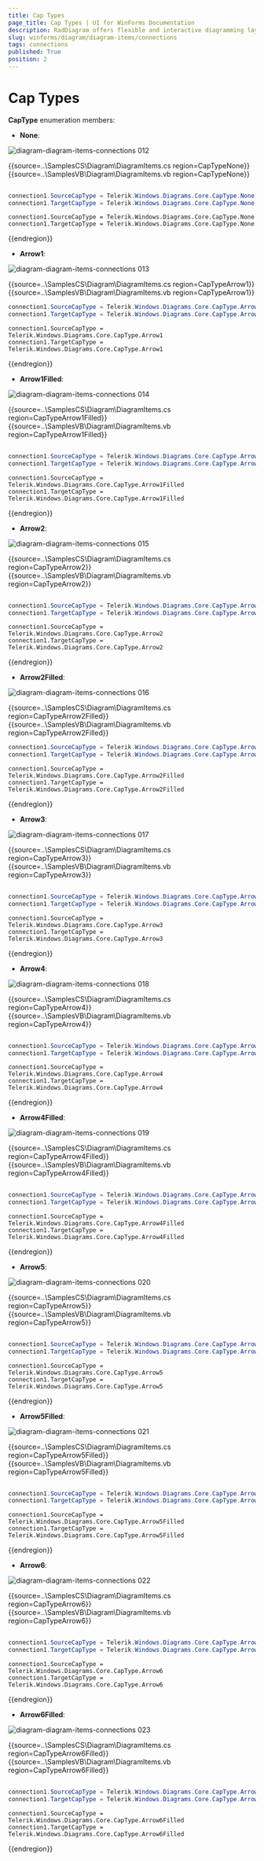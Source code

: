 ```yaml
---
title: Cap Types
page_title: Cap Types | UI for WinForms Documentation
description: RadDiagram offers flexible and interactive diagramming layouts for your rich data-visualization applications.
slug: winforms/diagram/diagram-items/connections
tags: connections
published: True
position: 2
---
```


# Cap Types

__CapType__ enumeration members:

* __None__:

![diagram-diagram-items-connections 012](images/diagram-diagram-items-connections012.png) 

{{source=..\SamplesCS\Diagram\DiagramItems.cs region=CapTypeNone}} 
{{source=..\SamplesVB\Diagram\DiagramItems.vb region=CapTypeNone}} 

````C#
            
connection1.SourceCapType = Telerik.Windows.Diagrams.Core.CapType.None;
connection1.TargetCapType = Telerik.Windows.Diagrams.Core.CapType.None;

````
````VB.NET
connection1.SourceCapType = Telerik.Windows.Diagrams.Core.CapType.None
connection1.TargetCapType = Telerik.Windows.Diagrams.Core.CapType.None

````

{{endregion}} 




* __Arrow1__:

![diagram-diagram-items-connections 013](images/diagram-diagram-items-connections013.png) 

{{source=..\SamplesCS\Diagram\DiagramItems.cs region=CapTypeArrow1}} 
{{source=..\SamplesVB\Diagram\DiagramItems.vb region=CapTypeArrow1}} 

````C#
connection1.SourceCapType = Telerik.Windows.Diagrams.Core.CapType.Arrow1;
connection1.TargetCapType = Telerik.Windows.Diagrams.Core.CapType.Arrow1;

````
````VB.NET
connection1.SourceCapType = Telerik.Windows.Diagrams.Core.CapType.Arrow1
connection1.TargetCapType = Telerik.Windows.Diagrams.Core.CapType.Arrow1

````

{{endregion}} 


* __Arrow1Filled__:

![diagram-diagram-items-connections 014](images/diagram-diagram-items-connections014.png) 


{{source=..\SamplesCS\Diagram\DiagramItems.cs region=CapTypeArrow1Filled}} 
{{source=..\SamplesVB\Diagram\DiagramItems.vb region=CapTypeArrow1Filled}} 

````C#
            
connection1.SourceCapType = Telerik.Windows.Diagrams.Core.CapType.Arrow1Filled;
connection1.TargetCapType = Telerik.Windows.Diagrams.Core.CapType.Arrow1Filled;

````
````VB.NET
connection1.SourceCapType = Telerik.Windows.Diagrams.Core.CapType.Arrow1Filled
connection1.TargetCapType = Telerik.Windows.Diagrams.Core.CapType.Arrow1Filled

````

{{endregion}} 


* __Arrow2__:

![diagram-diagram-items-connections 015](images/diagram-diagram-items-connections015.png) 

{{source=..\SamplesCS\Diagram\DiagramItems.cs region=CapTypeArrow2}} 
{{source=..\SamplesVB\Diagram\DiagramItems.vb region=CapTypeArrow2}} 

````C#
            
connection1.SourceCapType = Telerik.Windows.Diagrams.Core.CapType.Arrow2;
connection1.TargetCapType = Telerik.Windows.Diagrams.Core.CapType.Arrow2;

````
````VB.NET
connection1.SourceCapType = Telerik.Windows.Diagrams.Core.CapType.Arrow2
connection1.TargetCapType = Telerik.Windows.Diagrams.Core.CapType.Arrow2

````

{{endregion}} 


* __Arrow2Filled__:

![diagram-diagram-items-connections 016](images/diagram-diagram-items-connections016.png) 
 
{{source=..\SamplesCS\Diagram\DiagramItems.cs region=CapTypeArrow2Filled}} 
{{source=..\SamplesVB\Diagram\DiagramItems.vb region=CapTypeArrow2Filled}} 

````C#
connection1.SourceCapType = Telerik.Windows.Diagrams.Core.CapType.Arrow2Filled;
connection1.TargetCapType = Telerik.Windows.Diagrams.Core.CapType.Arrow2Filled;

````
````VB.NET
connection1.SourceCapType = Telerik.Windows.Diagrams.Core.CapType.Arrow2Filled
connection1.TargetCapType = Telerik.Windows.Diagrams.Core.CapType.Arrow2Filled

````

{{endregion}} 
 

* __Arrow3__:

![diagram-diagram-items-connections 017](images/diagram-diagram-items-connections017.png) 

{{source=..\SamplesCS\Diagram\DiagramItems.cs region=CapTypeArrow3}} 
{{source=..\SamplesVB\Diagram\DiagramItems.vb region=CapTypeArrow3}} 

````C#
    
connection1.SourceCapType = Telerik.Windows.Diagrams.Core.CapType.Arrow3;
connection1.TargetCapType = Telerik.Windows.Diagrams.Core.CapType.Arrow3;

````
````VB.NET
connection1.SourceCapType = Telerik.Windows.Diagrams.Core.CapType.Arrow3
connection1.TargetCapType = Telerik.Windows.Diagrams.Core.CapType.Arrow3

````

{{endregion}} 
 

* __Arrow4__:

![diagram-diagram-items-connections 018](images/diagram-diagram-items-connections018.png) 
 
{{source=..\SamplesCS\Diagram\DiagramItems.cs region=CapTypeArrow4}} 
{{source=..\SamplesVB\Diagram\DiagramItems.vb region=CapTypeArrow4}} 

````C#
    
connection1.SourceCapType = Telerik.Windows.Diagrams.Core.CapType.Arrow4;
connection1.TargetCapType = Telerik.Windows.Diagrams.Core.CapType.Arrow4;

````
````VB.NET
connection1.SourceCapType = Telerik.Windows.Diagrams.Core.CapType.Arrow4
connection1.TargetCapType = Telerik.Windows.Diagrams.Core.CapType.Arrow4

````

{{endregion}} 


* __Arrow4Filled__:

![diagram-diagram-items-connections 019](images/diagram-diagram-items-connections019.png) 
 

{{source=..\SamplesCS\Diagram\DiagramItems.cs region=CapTypeArrow4Filled}} 
{{source=..\SamplesVB\Diagram\DiagramItems.vb region=CapTypeArrow4Filled}} 

````C#
    
connection1.SourceCapType = Telerik.Windows.Diagrams.Core.CapType.Arrow4Filled;
connection1.TargetCapType = Telerik.Windows.Diagrams.Core.CapType.Arrow4Filled;

````
````VB.NET
connection1.SourceCapType = Telerik.Windows.Diagrams.Core.CapType.Arrow4Filled
connection1.TargetCapType = Telerik.Windows.Diagrams.Core.CapType.Arrow4Filled

````

{{endregion}} 


* __Arrow5__:

![diagram-diagram-items-connections 020](images/diagram-diagram-items-connections020.png) 

{{source=..\SamplesCS\Diagram\DiagramItems.cs region=CapTypeArrow5}} 
{{source=..\SamplesVB\Diagram\DiagramItems.vb region=CapTypeArrow5}} 

````C#
    
connection1.SourceCapType = Telerik.Windows.Diagrams.Core.CapType.Arrow5;
connection1.TargetCapType = Telerik.Windows.Diagrams.Core.CapType.Arrow5;

````
````VB.NET
connection1.SourceCapType = Telerik.Windows.Diagrams.Core.CapType.Arrow5
connection1.TargetCapType = Telerik.Windows.Diagrams.Core.CapType.Arrow5

````

{{endregion}} 


* __Arrow5Filled__:

![diagram-diagram-items-connections 021](images/diagram-diagram-items-connections021.png) 

{{source=..\SamplesCS\Diagram\DiagramItems.cs region=CapTypeArrow5Filled}} 
{{source=..\SamplesVB\Diagram\DiagramItems.vb region=CapTypeArrow5Filled}} 

````C#
    
connection1.SourceCapType = Telerik.Windows.Diagrams.Core.CapType.Arrow5Filled;
connection1.TargetCapType = Telerik.Windows.Diagrams.Core.CapType.Arrow5Filled;

````
````VB.NET
connection1.SourceCapType = Telerik.Windows.Diagrams.Core.CapType.Arrow5Filled
connection1.TargetCapType = Telerik.Windows.Diagrams.Core.CapType.Arrow5Filled

````

{{endregion}} 

* __Arrow6__:

![diagram-diagram-items-connections 022](images/diagram-diagram-items-connections022.png) 

{{source=..\SamplesCS\Diagram\DiagramItems.cs region=CapTypeArrow6}} 
{{source=..\SamplesVB\Diagram\DiagramItems.vb region=CapTypeArrow6}} 

````C#
    
connection1.SourceCapType = Telerik.Windows.Diagrams.Core.CapType.Arrow6;
connection1.TargetCapType = Telerik.Windows.Diagrams.Core.CapType.Arrow6;

````
````VB.NET
connection1.SourceCapType = Telerik.Windows.Diagrams.Core.CapType.Arrow6
connection1.TargetCapType = Telerik.Windows.Diagrams.Core.CapType.Arrow6

````

{{endregion}} 



* __Arrow6Filled__:

![diagram-diagram-items-connections 023](images/diagram-diagram-items-connections023.png) 


{{source=..\SamplesCS\Diagram\DiagramItems.cs region=CapTypeArrow6Filled}} 
{{source=..\SamplesVB\Diagram\DiagramItems.vb region=CapTypeArrow6Filled}} 

````C#
    
connection1.SourceCapType = Telerik.Windows.Diagrams.Core.CapType.Arrow6Filled;
connection1.TargetCapType = Telerik.Windows.Diagrams.Core.CapType.Arrow6Filled;

````
````VB.NET
connection1.SourceCapType = Telerik.Windows.Diagrams.Core.CapType.Arrow6Filled
connection1.TargetCapType = Telerik.Windows.Diagrams.Core.CapType.Arrow6Filled

````

{{endregion}} 